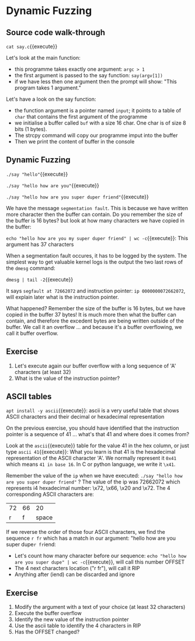 # Dynamic Fuzzing

## Source code walk-through

`cat say.c`{{execute}}

Let's look at the main function:
- this programme takes exactly one argument: `argc > 1`
- the first argument is passed to the say function: `say(argv[1])`
- if we have less then one argument then the prompt will show: "This program takes 1 argument."

Let's have a look on the say function:
- the function argument is a pointer named `input`; it points to a table of `char` that contains the first argument of the programme
- we initialise a buffer called `buf` with a size 16 char. One char is of size 8 bits (1 bytes).
- The strcpy command will copy our programme imput into the buffer
- Then we print the content of buffer in the console

## Dynamic Fuzzing

`./say "hello"`{{execute}}

`./say "hello how are you"`{{execute}}

`./say "hello how are you super duper friend"`{{execute}}

We have the message `segmentation fault`. This is because we have written more character then the buffer can contain. Do you remember the size of the buffer is 16 bytes? but look at how many characters we have copied in the buffer:

`echo "hello how are you my super duper friend" | wc -c`{{execute}}: This argument has 37 characters

When a segmentation fault occures, it has to be logged by the system. The simplest way to get valuable kernel logs is the output the two last rows of the `dmesg` command:

`dmesg | tail -2`{{execute}}

It says `segfault at 72662072` and instruction pointer: `ip 0000000072662072`, will explain later what is the instruction pointer. 

What happened? Remember the size of the buffer is 16 bytes, but we have copied in the buffer 37 bytes! It is much more then what the buffer can contain, and therefore the excedent bytes are being written outside of the buffer. We call it an overflow ... and because it's a buffer overflowing, we call it buffer overflow.

## Exercise

1. Let's execute again our buffer overflow with a long sequence of 'A' characters (at least 32)
2. What is the value of the instruction pointer?

## ASCII tables

`apt install -y ascii`{{execute}}: ascii is a very useful table that shows ASCII characters and their decimal or hexadecimal representation

On the previous exercise, you should have identified that the instruction pointer is a sequence of 41 ... what's that 41 and where does it comes from?

Look at the `ascii`{{execute}} table for the value 41 in the hex column, or just type `ascii 41`{{execute}}: What you learn is that 41 is the hexadecimal representation of the ASCII character 'A'. We normally represent it `0x41` which means `41 in base 16`. In C or python language, we write it `\x41`.

Remember the value of the `ip` when we have executed: `./say "hello how are you super duper friend"` ? The value of the ip was 72662072 which represents i4 hexadecimal number: \x72, \x66, \x20 and \x72. The 4 corresponding ASCII characters are:

| | | |
| --- | --- | --- |
| 72 | 66 | 20 | 72 |
| r | f | space | r | 

If we reverse the order of those four ASCII characters, we find the sequence `r fr` which has a match in our argument: "hello how are you super dupe`r fr`iend:
- Let's count how many character before our sequence: `echo "hello how are you super dupe" | wc -c`{{execute}}, will call this number OFFSET
- The 4 next characters location ("r fr"), will call it RIP
- Anything after (iend) can be discarded and ignore

## Exercise

1. Modify the argument with a text of your choice (at least 32 characters)
2. Execute the buffer overflow
3. Identify the new value of the instruction pointer
4. Use the ascii table to identify the 4 characters in RIP
5. Has the OFFSET changed?
